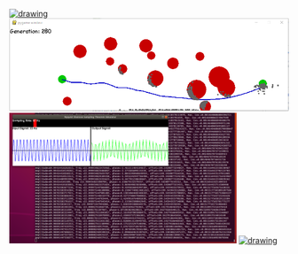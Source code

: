 <!--[<img src="https://github.com/estods3/JetTank/blob/master/documentation/linefollowing.gif" alt="drawing" width="272"/>](https://github.com/estods3/JetTank)<img src="https://github.com/estods3/PathPlanning-withGeneticAI/blob/master/pics/gen280.PNG" alt="drawing" width="722"/><img src="https://github.com/estods3/Sampling-usingNyquistTheorem/blob/master/screenshots/FrequencyGreaterThanNyquist.png" alt="drawing" width="560"/>
[<img src="https://raw.githubusercontent.com/estods3/Tutorial-LegoRoboticClaw/master/documentation/closeupOfPerfBoard.jpg" alt="drawing" width="430"/>](https://github.com/estods3/Tutorial-LegoRoboticClaw)
-->

[<img src="https://github.com/estods3/JetTank/blob/master/documentation/linefollowing.gif" alt="drawing" width="240"/>](https://github.com/estods3/JetTank)<img src="https://github.com/estods3/PathPlanning-withGeneticAI/blob/master/pics/gen280.PNG" alt="drawing" width="602"/><img src="https://github.com/estods3/Sampling-usingNyquistTheorem/blob/master/screenshots/FrequencyGreaterThanNyquist.png" alt="drawing" width="410"/>
[<img src="https://raw.githubusercontent.com/estods3/Tutorial-LegoRoboticClaw/master/documentation/closeupOfPerfBoard.jpg" alt="drawing" width="330"/>](https://github.com/estods3/Tutorial-LegoRoboticClaw)


<!--
**estods3/estods3** is a ✨ _special_ ✨ repository because its `README.md` (this file) appears on your GitHub profile.
-->
